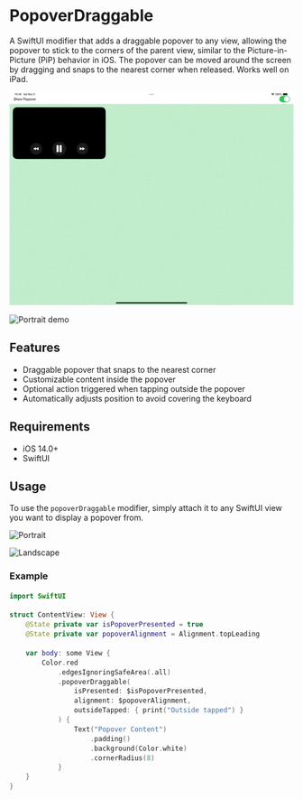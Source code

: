 # PopoverDraggable

A SwiftUI modifier that adds a draggable popover to any view, allowing the popover to stick to the corners of the parent view, similar to the Picture-in-Picture (PiP) behavior in iOS. The popover can be moved around the screen by dragging and snaps to the nearest corner when released. Works well on iPad.

![Landscape demo](assets/landscape.gif)

![Portrait demo](assets/portrait.gif)

## Features

- Draggable popover that snaps to the nearest corner
- Customizable content inside the popover
- Optional action triggered when tapping outside the popover
- Automatically adjusts position to avoid covering the keyboard

## Requirements

- iOS 14.0+
- SwiftUI

## Usage

To use the `popoverDraggable` modifier, simply attach it to any SwiftUI view you want to display a popover from.

![Portrait](https://github.com/user-attachments/assets/13252b77-2d9d-464d-83c1-7bc249e51c55)


![Landscape](https://github.com/user-attachments/assets/3d224251-2899-4c44-88a1-3601d2469f9e)



### Example

```swift
import SwiftUI

struct ContentView: View {
    @State private var isPopoverPresented = true
    @State private var popoverAlignment = Alignment.topLeading

    var body: some View {
        Color.red
            .edgesIgnoringSafeArea(.all)
            .popoverDraggable(
                isPresented: $isPopoverPresented,
                alignment: $popoverAlignment,
                outsideTapped: { print("Outside tapped") }
            ) {
                Text("Popover Content")
                    .padding()
                    .background(Color.white)
                    .cornerRadius(8)
            }
    }
}

